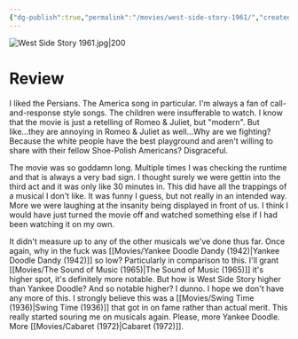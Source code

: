 ```yaml
---
{"dg-publish":true,"permalink":"/movies/west-side-story-1961/","created":"2024-05-01","updated":"2024-08-19"}
---
```



![West Side Story 1961.jpg|200](/img/user/Attachments/West%20Side%20Story%201961.jpg)

# Review

I liked the Persians. The America song in particular. I'm always a fan of call-and-response style songs. The children were insufferable to watch. I know that the movie is just a retelling of Romeo & Juliet, but "modern". But like...they are annoying in Romeo & Juliet as well...Why are we fighting? Because the white people have the best playground and aren't willing to share with their fellow Shoe-Polish Americans? Disgraceful.

The movie was so goddamn long. Multiple times I was checking the runtime and that is always a very bad sign. I thought surely we were gettin into the third act and it was only like 30 minutes in. This did have all the trappings of a musical I don't like. It was funny I guess, but not really in an intended way. More we were laughing at the insanity being displayed in front of us. I think I would have just turned the movie off and watched something else if I had been watching it on my own.

It didn't measure up to any of the other musicals we've done thus far. Once again, why in the fuck was [[Movies/Yankee Doodle Dandy (1942)\|Yankee Doodle Dandy (1942)]] so low? Particularly in comparison to this. I'll grant [[Movies/The Sound of Music (1965)\|The Sound of Music (1965)]] it's higher spot, it's definitely more notable. But how is West Side Story higher than Yankee Doodle? And so notable higher? I dunno. I hope we don't have any more of this. I strongly believe this was a [[Movies/Swing Time (1936)\|Swing Time (1936)]] that got in on fame rather than actual merit. This really started souring me on musicals again. Please, more Yankee Doodle. More [[Movies/Cabaret (1972)\|Cabaret (1972)]].
